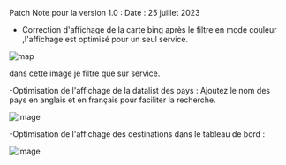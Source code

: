 Patch Note pour la version 1.0 :
Date : 25 juillet 2023
- Correction d'affichage de la carte bing après le filtre en mode couleur ,l'affichage est optimisé pour un seul service. 

![map](https://github.com/abekkali/OrangeRPRM/assets/115674977/cb86531f-6922-49f9-9b39-2a0125da23fa)

dans cette image je filtre que sur service.

-Optimisation de l'affichage de la datalist des pays : Ajoutez le nom des pays en anglais et en français pour faciliter la recherche.

![image](https://github.com/abekkali/OrangeRPRM/assets/115674977/07830e18-6dbd-4d75-9074-459f405268dc)

-Optimisation de l'affichage des destinations dans le tableau de bord :

![image](https://github.com/abekkali/OrangeRPRM/assets/115674977/8329674a-548b-4cc2-8ba0-add2998a8f89)
